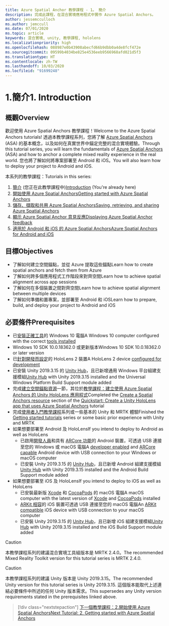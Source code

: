 ```yaml
---
title: Azure Spatial Anchor 教學課程 - 1。 簡介
description: 完成此課程，在混合實境應用程式中實作 Azure Spatial Anchors。
author: jessemcculloch
ms.author: jemccull
ms.date: 07/01/2020
ms.topic: article
keywords: 混合實境, unity, 教學課程, hololens
ms.localizationpriority: high
ms.openlocfilehash: 088987e0b43908abecfd66b9dbb0a4de8fcf472e
ms.sourcegitcommit: 09599b4034be825e4536eeb9566968afd021d5f3
ms.translationtype: HT
ms.contentlocale: zh-TW
ms.lasthandoff: 10/03/2020
ms.locfileid: "91699248"
---
```

# <a name="1-introduction"></a><span data-ttu-id="02f42-105">1.簡介</span><span class="sxs-lookup"><span data-stu-id="02f42-105">1. Introduction</span></span>

## <a name="overview"></a><span data-ttu-id="02f42-106">概觀</span><span class="sxs-lookup"><span data-stu-id="02f42-106">Overview</span></span>

<span data-ttu-id="02f42-107">歡迎使用 Azure Spatial Anchors 教學課程！</span><span class="sxs-lookup"><span data-stu-id="02f42-107">Welcome to the Azure Spatial Anchors tutorials!</span></span> <span data-ttu-id="02f42-108">透過本教學課程系列，您將了解 <a href="https://azure.microsoft.com/services/spatial-anchors" target="_blank">Azure Spatial Anchors</a> (ASA) 的基本概念，以及如何在真實世界中錨定完整的混合實境體驗。</span><span class="sxs-lookup"><span data-stu-id="02f42-108">Through this tutorial series, you will learn the fundamentals of <a href="https://azure.microsoft.com/services/spatial-anchors" target="_blank">Azure Spatial Anchors</a> (ASA) and how to anchor a complete mixed reality experience in the real world.</span></span> <span data-ttu-id="02f42-109">您也將了解如何將專案部署至 Android 和 iOS。</span><span class="sxs-lookup"><span data-stu-id="02f42-109">You will also learn how to deploy your project to Android and iOS.</span></span>

<span data-ttu-id="02f42-110">本系列的教學課程：</span><span class="sxs-lookup"><span data-stu-id="02f42-110">Tutorials in this series:</span></span>

1. <span data-ttu-id="02f42-111">[簡介](mr-learning-asa-01.md) (您正在此教學課程中)</span><span class="sxs-lookup"><span data-stu-id="02f42-111">[Introduction](mr-learning-asa-01.md) (You're already here)</span></span>
2. [<span data-ttu-id="02f42-112">開始使用 Azure Spatial Anchors</span><span class="sxs-lookup"><span data-stu-id="02f42-112">Getting started with Azure Spatial Anchors</span></span>](mr-learning-asa-02.md)
3. [<span data-ttu-id="02f42-113">儲存、擷取和共用 Azure Spatial Anchors</span><span class="sxs-lookup"><span data-stu-id="02f42-113">Saving, retrieving, and sharing Azure Spatial Anchors</span></span>](mr-learning-asa-03.md)
4. [<span data-ttu-id="02f42-114">顯示 Azure Spatial Anchor 意見反應</span><span class="sxs-lookup"><span data-stu-id="02f42-114">Displaying Azure Spatial Anchor feedback</span></span>](mr-learning-asa-04.md)
5. [<span data-ttu-id="02f42-115">適用於 Android 和 iOS 的 Azure Spatial Anchors</span><span class="sxs-lookup"><span data-stu-id="02f42-115">Azure Spatial Anchors for Android and iOS</span></span>](mr-learning-asa-05.md)

## <a name="objectives"></a><span data-ttu-id="02f42-116">目標</span><span class="sxs-lookup"><span data-stu-id="02f42-116">Objectives</span></span>

* <span data-ttu-id="02f42-117">了解如何建立空間錨點，並從 Azure 提取這些錨點</span><span class="sxs-lookup"><span data-stu-id="02f42-117">Learn how to create spatial anchors and fetch them from Azure</span></span>
* <span data-ttu-id="02f42-118">了解如何跨多個應用程式工作階段來對齊空間</span><span class="sxs-lookup"><span data-stu-id="02f42-118">Learn how to achieve spatial alignment across app sessions</span></span>
* <span data-ttu-id="02f42-119">了解如何在多個裝置之間對齊空間</span><span class="sxs-lookup"><span data-stu-id="02f42-119">Learn how to achieve spatial alignment between multiple devices</span></span>
* <span data-ttu-id="02f42-120">了解如何準備和置專案，並部署至 Android 和 iOS</span><span class="sxs-lookup"><span data-stu-id="02f42-120">Learn how to prepare, build, and deploy your project to Android and iOS</span></span>

## <a name="prerequisites"></a><span data-ttu-id="02f42-121">必要條件</span><span class="sxs-lookup"><span data-stu-id="02f42-121">Prerequisites</span></span>

* <span data-ttu-id="02f42-122">已[安裝正確工具](../../install-the-tools.md)的 Windows 10 電腦</span><span class="sxs-lookup"><span data-stu-id="02f42-122">A Windows 10 computer configured with the correct [tools installed](../../install-the-tools.md)</span></span>
* <span data-ttu-id="02f42-123">Windows 10 SDK 10.0.18362.0 或更新版本</span><span class="sxs-lookup"><span data-stu-id="02f42-123">Windows 10 SDK 10.0.18362.0 or later version</span></span>
* <span data-ttu-id="02f42-124">已[針對開發而設定](../../platform-capabilities-and-apis/using-visual-studio.md#enabling-developer-mode)的 HoloLens 2 裝置</span><span class="sxs-lookup"><span data-stu-id="02f42-124">A HoloLens 2 device [configured for development](../../platform-capabilities-and-apis/using-visual-studio.md#enabling-developer-mode)</span></span>
* <span data-ttu-id="02f42-125">已安裝 Unity 2019.3.15 的 <a href="https://docs.unity3d.com/Manual/GettingStartedInstallingHub.html" target="_blank">Unity Hub</a>，且已新增通用 Windows 平台組建支援模組</span><span class="sxs-lookup"><span data-stu-id="02f42-125"><a href="https://docs.unity3d.com/Manual/GettingStartedInstallingHub.html" target="_blank">Unity Hub</a> with Unity 2019.3.15 installed and the Universal Windows Platform Build Support module added</span></span>
* <span data-ttu-id="02f42-126">完成[建立空間錨點資源](https://docs.microsoft.com/azure/spatial-anchors/quickstarts/get-started-unity-hololens#create-a-spatial-anchors-resource)一節，其位於[教學課程：建立使用 Azure Spatial Anchors 的 Unity HoloLens 應用程式](https://docs.microsoft.com/azure/spatial-anchors/quickstarts/get-started-unity-hololens)</span><span class="sxs-lookup"><span data-stu-id="02f42-126">Completed the [Create a Spatial Anchors resource](https://docs.microsoft.com/azure/spatial-anchors/quickstarts/get-started-unity-hololens#create-a-spatial-anchors-resource) section of the [Quickstart: Create a Unity HoloLens app that uses Azure Spatial Anchors](https://docs.microsoft.com/azure/spatial-anchors/quickstarts/get-started-unity-hololens) tutorial</span></span>
* <span data-ttu-id="02f42-127">完成[使用者入門教學課程](mr-learning-base-01.md)系列或一些基本的 Unity 和 MRTK 體驗</span><span class="sxs-lookup"><span data-stu-id="02f42-127">Finished the [Getting started tutorials](mr-learning-base-01.md) series or some basic prior experience with Unity and MRTK</span></span>
* <span data-ttu-id="02f42-128">如果想要部署至 Android 及 HoloLens</span><span class="sxs-lookup"><span data-stu-id="02f42-128">If you intend to deploy to Android as well as HoloLens</span></span>
  * <span data-ttu-id="02f42-129">已啟用<a href="https://developer.android.com/studio/debug/dev-options" target="_blank">開發人員</a>和具有 <a href="https://developers.google.com/ar/discover/supported-devices" target="_blank">ARCore 功能</a>的 Android 裝置，可透過 USB 連接至您的 Windows 或 macOS 電腦</span><span class="sxs-lookup"><span data-stu-id="02f42-129">A <a href="https://developer.android.com/studio/debug/dev-options" target="_blank">developer enabled</a> and <a href="https://developers.google.com/ar/discover/supported-devices" target="_blank">ARCore capable</a> Android device with USB connection to your Windows or macOS computer</span></span>
  * <span data-ttu-id="02f42-130">已安裝 Unity 2019.3.15 的 <a href="https://docs.unity3d.com/Manual/GettingStartedInstallingHub.html" target="_blank">Unity Hub</a>，且已新增 Android 組建支援模組</span><span class="sxs-lookup"><span data-stu-id="02f42-130"><a href="https://docs.unity3d.com/Manual/GettingStartedInstallingHub.html" target="_blank">Unity Hub</a> with Unity 2019.3.15 installed and the Android Build Support module added</span></span>
* <span data-ttu-id="02f42-131">如果想要部署至 iOS 及 HoloLens</span><span class="sxs-lookup"><span data-stu-id="02f42-131">If you intend to deploy to iOS as well as HoloLens</span></span>
  * <span data-ttu-id="02f42-132">已安裝最新版 <a href="https://geo.itunes.apple.com/us/app/xcode/id497799835?mt=12" target="_blank">Xcode</a> 和 <a href="https://cocoapods.org" target="_blank">CocoaPods</a> 的 macOS 電腦</span><span class="sxs-lookup"><span data-stu-id="02f42-132">A macOS computer with the latest version of <a href="https://geo.itunes.apple.com/us/app/xcode/id497799835?mt=12" target="_blank">Xcode</a> and <a href="https://cocoapods.org" target="_blank">CocoaPods</a> installed</span></span>
  * <span data-ttu-id="02f42-133"><a href="https://developer.apple.com/documentation/arkit/verifying_device_support_and_user_permission" target="_blank">ARKit 相容</a>的 iOS 裝置可透過 USB 連接至您的 macOS 電腦</span><span class="sxs-lookup"><span data-stu-id="02f42-133">An <a href="https://developer.apple.com/documentation/arkit/verifying_device_support_and_user_permission" target="_blank">ARKit compatible</a> iOS device with USB connection to your macOS computer</span></span>
  * <span data-ttu-id="02f42-134">已安裝 Unity 2019.3.15 的 <a href="https://docs.unity3d.com/Manual/GettingStartedInstallingHub.html" target="_blank">Unity Hub</a>，且已新增 iOS 組建支援模組</span><span class="sxs-lookup"><span data-stu-id="02f42-134"><a href="https://docs.unity3d.com/Manual/GettingStartedInstallingHub.html" target="_blank">Unity Hub</a> with Unity 2019.3.15 installed and the iOS Build Support module added</span></span>

> [!CAUTION]
> <span data-ttu-id="02f42-135">本教學課程系列的建議混合實境工具組版本是 MRTK 2.4.0。</span><span class="sxs-lookup"><span data-stu-id="02f42-135">The recommended Mixed Reality Toolkit version for this tutorial series is MRTK 2.4.0.</span></span>

> [!CAUTION]
> <span data-ttu-id="02f42-136">本教學課程系列的建議 Unity 版本是 Unity 2019.3.15。</span><span class="sxs-lookup"><span data-stu-id="02f42-136">The recommended Unity version for this tutorial series is Unity 2019.3.15.</span></span> <span data-ttu-id="02f42-137">這個版本能取代上述連結必要條件中所述的任何 Unity 版本需求。</span><span class="sxs-lookup"><span data-stu-id="02f42-137">This supersedes any Unity version requirements stated in the prerequisites linked above.</span></span>

> [!div class="nextstepaction"]
> [<span data-ttu-id="02f42-138">下一個教學課程：2.開始使用 Azure Spatial Anchors</span><span class="sxs-lookup"><span data-stu-id="02f42-138">Next Tutorial: 2. Getting started with Azure Spatial Anchors</span></span>](mr-learning-asa-02.md)
